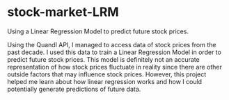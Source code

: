 # stock-market-LRM
Using a Linear Regression Model to predict future stock prices.

Using the Quandl API, I managed to access data of stock prices from the past decade. I used this data to train a Linear Regression Model in order to predict future stock prices. This model is definitely not an accurate representation of how stock prices fluctuate in reality since there are other outside factors that may influence stock prices. However, this project helped me learn about how linear regression works and how I could potentially generate predictions of future data.
